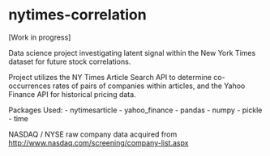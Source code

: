 # nytimes-correlation

[Work in progress]

Data science project investigating latent signal within the New York Times dataset for future stock correlations.

Project utilizes the NY Times Article Search API to determine co-occurrences rates of pairs of companies within articles, and the Yahoo Finance API for historical pricing data.

Packages Used:
    - nytimesarticle
    - yahoo_finance
    - pandas
    - numpy
    - pickle
    - time


NASDAQ / NYSE raw company data acquired from http://www.nasdaq.com/screening/company-list.aspx
